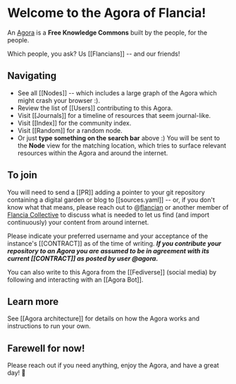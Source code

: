 # Welcome to the Agora of Flancia!

An [Agora](https://flancia.org/agora) is a <strong>Free Knowledge Commons</strong> built by the people, for the people.

Which people, you ask? Us [[Flancians]] -- and our friends!

## Navigating

- See all [[Nodes]] -- which includes a large graph of the Agora which might crash your browser :).
- Review the list of [[Users]] contributing to this Agora.
- Visit [[Journals]] for a timeline of resources that seem journal-like.
- Visit [[Index]] for the community index.
- Visit [[Random]] for a random node.
- Or just <strong>type something on the search bar</strong> above :) You will be sent to the <strong>Node</strong> view for the matching location, which tries to surface relevant resources within the Agora and around the internet.

## To join

You will need to send a [[PR]] adding a pointer to your git repository containing a digital garden or blog to [[sources.yaml]] -- or, if you don't know what that means, please reach out to @[flancian](https://anagora.org/flancian) or another member of [Flancia Collective](https://anagora.org/flancia-collective) to discuss what is needed to let us find (and import continuously) your content from around internet. 

Please indicate your preferred username and your acceptance of the instance's [[CONTRACT]] as of the time of writing. ***If you contribute your repository to an Agora you are assumed to be in agreement with its current [[CONTRACT]] as posted by user @agora.*** 

You can also write to this Agora from the [[Fediverse]] (social media) by following and interacting with an [[Agora Bot]].

## Learn more

See [[Agora architecture]] for details on how the Agora works and instructions to run your own.

## Farewell for now!

Please reach out if you need anything, enjoy the Agora, and have a great day! 🍮

